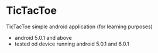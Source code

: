 # TicTacToe
TicTacToe simple android application (for learning purposes)
- android 5.0.1 and above
- tested od device running android 5.0.1 and 6.0.1
